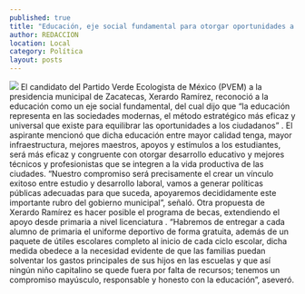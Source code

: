```yaml
---
published: true
title: "Educación, eje social fundamental para otorgar oportunidades a todos: Ramírez"
author: REDACCION
location: Local
category: Política
layout: posts
---
```


![](http://i.imgur.com/FmKyskDm.jpg)
El candidato del Partido Verde Ecologista de México (PVEM) a la presidencia municipal de Zacatecas, Xerardo Ramírez, reconoció a la educación como un eje social fundamental, del cual dijo que “la educación representa en las sociedades modernas, el método estratégico más eficaz y universal que existe para equilibrar las oportunidades a los ciudadanos”
. 
El aspirante mencionó que dicha educación entre mayor calidad tenga, mayor infraestructura, mejores maestros, apoyos y estímulos a los estudiantes, será más eficaz y congruente con otorgar desarrollo educativo y mejores técnicos y profesionistas que se integren a la vida productiva de las ciudades. 
“Nuestro compromiso será precisamente el crear un vínculo exitoso entre estudio y desarrollo laboral, vamos a generar políticas públicas adecuadas para que suceda, apoyaremos decididamente este importante rubro del gobierno municipal”, señaló.
Otra propuesta de Xerardo Ramírez es hacer posible el programa de becas, extendiendo el apoyo desde primaria a nivel licenciatura
.
“Habremos de entregar a cada alumno de primaria el uniforme deportivo de forma gratuita, además de un paquete de útiles escolares completo al inicio de cada ciclo escolar, dicha medida obedece a la necesidad evidente de que las familias puedan solventar los gastos principales de sus hijos en las escuelas y que así ningún niño capitalino se quede fuera por falta de recursos; tenemos un compromiso mayúsculo, responsable y honesto con la educación”, aseveró.
